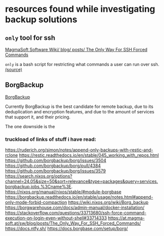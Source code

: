 # resources found while investigating backup solutions

## `only` tool for ssh
[ MagmaSoft Software Wiki/ blog/ posts/ The Only Way For SSH Forced Commands](https://at.magma-soft.at/sw/blog/posts/The_Only_Way_For_SSH_Forced_Commands/)

`only` is a bash script for restricting what commands a user can run over ssh. [(source)](https://at.magma-soft.at/sw/blog/posts/The_Only_Way_For_SSH_Forced_Commands/only)

## BorgBackup
[ BorgBackup](https://www.borgbackup.org/)

Currently BorgBackup is the best candidate for remote backup, due to its deduplication and encryption features, and due to the amount of services that support it, and their pricing.

The one downside is the 






### truckload of links of stuff i have read:
https://ruderich.org/simon/notes/append-only-backups-with-restic-and-rclone
https://restic.readthedocs.io/en/stable/045_working_with_repos.html
https://github.com/borgbackup/borg/issues/3504
https://github.com/borgbackup/borg/pull/4384
https://github.com/borgbackup/borg/issues/3579
https://search.nixos.org/options?channel=24.05&size=50&sort=relevance&type=packages&query=services.borgbackup.jobs.%3Cname%3E.
https://nixos.org/manual/nixos/stable/#module-borgbase
https://borgbackup.readthedocs.io/en/stable/usage/notes.html#append-only-mode-forbid-compaction
https://wiki.nixos.org/wiki/Borg_backup
https://borgwarehouse.com/docs/admin-manual/docker-installation/
https://stackoverflow.com/questions/33713680/ssh-force-command-execution-on-login-even-without-shell#33714333
https://at.magma-soft.at/sw/blog/posts/The_Only_Way_For_SSH_Forced_Commands/
https://docs.ntfy.sh/
https://docs.borgbase.com/setup/borg/